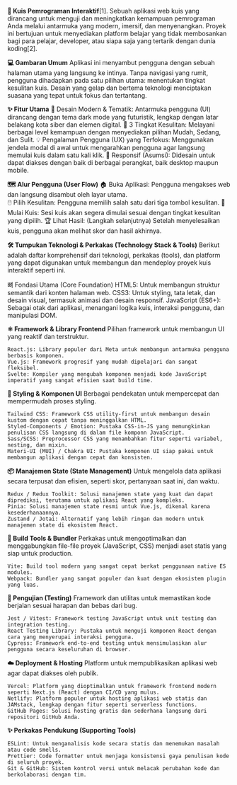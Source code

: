 **🚀 Kuis Pemrograman Interaktif**[1].
        Sebuah aplikasi web kuis yang dirancang untuk menguji dan meningkatkan kemampuan pemrograman Anda melalui antarmuka yang modern, imersif, dan menyenangkan. Proyek             ini bertujuan untuk menyediakan platform belajar yang tidak membosankan bagi para pelajar, developer, atau siapa saja yang tertarik dengan dunia koding[2].
 

**💻 Gambaran Umum**
        Aplikasi ini menyambut pengguna dengan sebuah halaman utama yang langsung ke intinya. Tanpa navigasi yang rumit, pengguna dihadapkan pada satu pilihan utama:                 menentukan tingkat kesulitan kuis. Desain yang gelap dan bertema teknologi menciptakan suasana yang tepat untuk fokus dan tertantang.


**✨ Fitur Utama**
        🎨 Desain Modern & Tematik: Antarmuka pengguna (UI) dirancang dengan tema dark mode yang futuristik, lengkap dengan latar belakang kota siber dan elemen digital.
        🎯 3 Tingkat Kesulitan: Melayani berbagai level kemampuan dengan menyediakan pilihan Mudah, Sedang, dan Sulit.
        💡 Pengalaman Pengguna (UX) yang Terfokus: Menggunakan jendela modal di awal untuk mengarahkan pengguna agar langsung memulai kuis dalam satu kali klik.
        📱 Responsif (Asumsi): Didesain untuk dapat diakses dengan baik di berbagai perangkat, baik desktop maupun mobile.

  
**🗺️ Alur Pengguna (User Flow)**
        🏠 Buka Aplikasi: Pengguna mengakses web dan langsung disambut oleh layar utama.    
        🖱️ Pilih Kesulitan: Pengguna memilih salah satu dari tiga tombol kesulitan.
        🧠 Mulai Kuis: Sesi kuis akan segera dimulai sesuai dengan tingkat kesulitan yang dipilih.
        🏆 Lihat Hasil: (Langkah selanjutnya) Setelah menyelesaikan kuis, pengguna akan melihat skor dan hasil akhirnya.


**🛠️ Tumpukan Teknologi & Perkakas (Technology Stack & Tools)**
Berikut adalah daftar komprehensif dari teknologi, perkakas (tools), dan platform yang dapat digunakan untuk membangun dan mendeploy proyek kuis interaktif seperti ini.

뼈 Fondasi Utama (Core Foundation)
    HTML5: Untuk membangun struktur semantik dari konten halaman web.
    CSS3: Untuk styling, tata letak, dan desain visual, termasuk animasi dan desain responsif.
    JavaScript (ES6+): Sebagai otak dari aplikasi, menangani logika kuis, interaksi pengguna, dan manipulasi DOM.

    
**⚛️ Framework & Library Frontend**
    Pilihan framework untuk membangun UI yang reaktif dan terstruktur.

    React.js: Library populer dari Meta untuk membangun antarmuka pengguna berbasis komponen.
    Vue.js: Framework progresif yang mudah dipelajari dan sangat fleksibel.
    Svelte: Kompiler yang mengubah komponen menjadi kode JavaScript imperatif yang sangat efisien saat build time.


**🎨 Styling & Komponen UI**
    Berbagai pendekatan untuk mempercepat dan mempermudah proses styling.
    
    Tailwind CSS: Framework CSS utility-first untuk membangun desain kustom dengan cepat tanpa meninggalkan HTML.
    Styled-Components / Emotion: Pustaka CSS-in-JS yang memungkinkan penulisan CSS langsung di dalam file komponn JavaScript.
    Sass/SCSS: Preprocessor CSS yang menambahkan fitur seperti variabel, nesting, dan mixin.
    Materi-UI (MUI) / Chakra UI: Pustaka komponen UI siap pakai untuk membangun aplikasi dengan cepat dan konsisten.


**📦 Manajemen State (State Management)**
    Untuk mengelola data aplikasi secara terpusat dan efisien, seperti skor, pertanyaan saat ini, dan waktu.

    Redux / Redux Toolkit: Solusi manajemen state yang kuat dan dapat diprediksi, terutama untuk aplikasi React yang kompleks.
    Pinia: Solusi manajemen state resmi untuk Vue.js, dikenal karena kesederhanaannya.
    Zustand / Jotai: Alternatif yang lebih ringan dan modern untuk manajemen state di ekosistem React.


**🚀 Build Tools & Bundler**
    Perkakas untuk mengoptimalkan dan menggabungkan file-file proyek (JavaScript, CSS) menjadi aset statis yang siap untuk production.

    Vite: Build tool modern yang sangat cepat berkat penggunaan native ES modules.  
    Webpack: Bundler yang sangat populer dan kuat dengan ekosistem plugin yang luas.


**🧪 Pengujian (Testing)**
    Framework dan utilitas untuk memastikan kode berjalan sesuai harapan dan bebas dari bug.

    Jest / Vitest: Framework testing JavaScript untuk unit testing dan integration testing.
    React Testing Library: Pustaka untuk menguji komponen React dengan cara yang menyerupai interaksi pengguna.
    Cypress: Framework end-to-end testing untuk mensimulasikan alur pengguna secara keseluruhan di browser.


**☁️ Deployment & Hosting**
    Platform untuk mempublikasikan aplikasi web agar dapat diakses oleh publik.

    Vercel: Platform yang dioptimalkan untuk framework frontend modern seperti Next.js (React) dengan CI/CD yang mulus.
    Netlify: Platform populer untuk hosting aplikasi web statis dan JAMstack, lengkap dengan fitur seperti serverless functions.
    GitHub Pages: Solusi hosting gratis dan sederhana langsung dari repositori GitHub Anda.


**✨ Perkakas Pendukung (Supporting Tools)**

    ESLint: Untuk menganalisis kode secara statis dan menemukan masalah atau code smells.
    Prettier: Code formatter untuk menjaga konsistensi gaya penulisan kode di seluruh proyek.
    Git & GitHub: Sistem kontrol versi untuk melacak perubahan kode dan berkolaborasi dengan tim.

